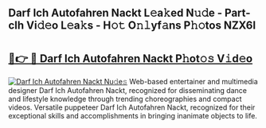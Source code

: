 ## Darf Ich Autofahren Nackt L𝚎a𝚔ed N𝚞𝚍e - Part-cIh Vi𝚍𝚎o L𝚎a𝚔s - H𝚘𝚝 O𝚗𝚕yf𝚊ns P𝚑𝚘tos NZX6I

# <h2><a href="http://kf196do.oniu.top/?m=Darf+Ich+Autofahren+Nackt">🔗👉 🔴 Darf Ich Autofahren Nackt P𝚑ot𝚘𝚜 V𝚒d𝚎o</a></h2>

[![Darf Ich Autofahren Nackt Nu𝚍e𝚜](https://i.imgur.com/0qMVB7G.gif)](http://kf196do.oniu.top/?m=Darf+Ich+Autofahren+Nackt)
Web-based entertainer and multimedia designer Darf Ich Autofahren Nackt, recognized for disseminating dance and lifestyle knowledge through trending choreographies and compact videos. Versatile puppeteer Darf Ich Autofahren Nackt, recognized for their exceptional skills and accomplishments in bringing inanimate objects to life.  
